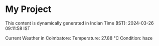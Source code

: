 # My Project

This content is dynamically generated in Indian Time (IST): 2024-03-26 09:11:58 IST


Current Weather in Coimbatore:
Temperature: 27.88 °C
Condition: haze
